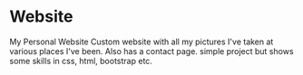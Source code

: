 # Website
My Personal Website
  Custom website with all my pictures I've taken at 
  various places I've been. Also has a contact page.
  simple project but shows some skills in css, html,
  bootstrap etc. 
